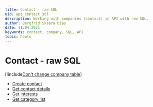 ```yaml
---
title: Contact - raw SQL
uid: api_contact_sql
description: Working with companies (contact) in API with raw SQL.
author: Bergfrid Skaara Dias
date: 11.04.2021
keywords: contact, company, SQL, API
topic: howto
---
```


# Contact - raw SQL

[!include[Don't change company table](../../../includes/warn-company-table.md)]

* [Create contact][1]
* [Get contact details][2]
* [Get interests][3]
* [Get category list][4]

<!-- Referenced links -->
[1]: create-contact-sql.md
[2]: get-contact-details-sql.md
[3]: get-interests-sql.md
[4]: get-catlist-sql.md
